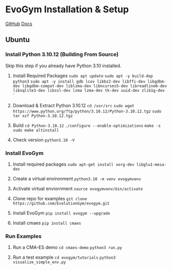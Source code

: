 # EvoGym Installation & Setup

[GitHub](https://github.com/EvolutionGym/evogym)
[Docs](https://evolutiongym.github.io/documentation)

## Ubuntu

### Install Python 3.10.12 (Building From Source)

Skip this step if you already have Python 3.10 installed.

1. Install Required Packages
`sudo apt update`
`sudo apt -y build-dep python3`
`sudo apt -y install gdb lcov libbz2-dev libffi-dev libgdbm-dev libgdbm-compat-dev liblzma-dev libncurses5-dev libreadline6-dev libsqlite3-dev libssl-dev lzma lzma-dev tk-dev uuid-dev zlib1g-dev`
`
2. Download & Extract Python 3.10.12
`cd /usr/src`
`sudo wget https://www.python.org/ftp/python/3.10.12/Python-3.10.12.tgz`
`sudo tar xzf Python-3.10.12.tgz`

3. Build
`cd Python-3.10.12`
`./configure --enable-optimizations`
`make -s`
`sudo make altinstall`

4. Check version
`python3.10 -V`

### Install EvoGym

1. Install required packages
`sudo apt-get install xorg-dev libglu1-mesa-dev`

2. Create a virtual environment 
`python3.10 -m venv evogymvenv`

3. Activate virtual enviornment
`source evogymvenv/bin/activate`

4. Clone repo for examples
`git clone https://github.com/EvolutionGym/evogym.git`

5. Install EvoGym
`pip install evogym --upgrade`

6. Install cmaes
`pip install cmaes`

### Run Examples

1. Run a CMA-ES demo
`cd cmaes-demo`
`python3 run.py`

2. Run a test example
`cd evogym/tutorials`
`python3 visualize_simple_env.py`


